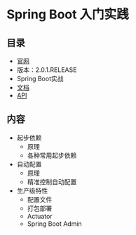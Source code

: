 #   Spring Boot 入门实践

##  目录
-   [官网](https://projects.spring.io/spring-boot/)
-   版本：2.0.1.RELEASE
-   Spring Boot实战
-   [文档](https://docs.spring.io/spring-boot/docs/2.0.1.RELEASE/reference/htmlsingle/)
-   [API](https://docs.spring.io/spring-boot/docs/2.0.1.RELEASE/api/)


##  内容
-   起步依赖
    -   原理
    -   各种常用起步依赖
-   自动配置
    -   原理
    -   精准控制自动配置
-   生产级特性
    -   配置文件
    -   打包部署
    -   Actuator
    -   Spring Boot Admin
